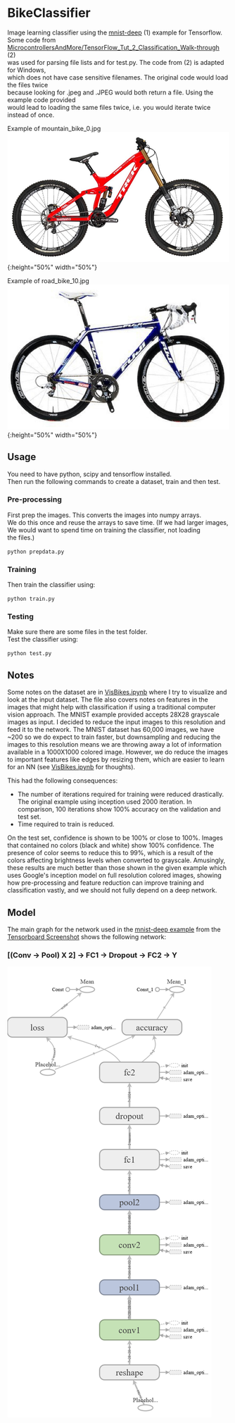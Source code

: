# BikeClassifier
Image learning classifier using the [mnist-deep](https://github.com/tensorflow/tensorflow/blob/master/tensorflow/examples/tutorials/mnist/mnist_deep.py) (1) example for Tensorflow.  
Some code from [MicrocontrollersAndMore/TensorFlow_Tut_2_Classification_Walk-through
](https://github.com/MicrocontrollersAndMore/TensorFlow_Tut_2_Classification_Walk-through) (2)  
was used for parsing file lists and for test.py.
The code from (2) is adapted for Windows,  
which does not have case sensitive filenames. The 
original code would load the files twice  
because looking for .jpeg and .JPEG would 
both return a file. Using the example code provided  
would lead to loading the same files twice, i.e. you would iterate twice instead of once.  

Example of mountain_bike_0.jpg
![](https://github.com/iamsurya/BikeClassifier/raw/master/training_images/mountain_bikes/mountain_bike_0.jpg){:height="50%" width="50%"}

Example of road_bike_10.jpg
![](https://github.com/iamsurya/BikeClassifier/raw/master/training_images/road_bikes/road_bike_10.jpg){:height="50%" width="50%"}

## Usage
You need to have python, scipy and tensorflow installed.  
Then run the following commands to create a dataset, train and then test.

### Pre-processing
First prep the images. This converts the images into numpy arrays.  
We do this once and reuse the arrays to save time. (If we had larger images,  
We would want to spend time on training the classifier, not loading  
the files.)  

`python prepdata.py`  

### Training
Then train the classifier using:  

`python train.py`  

### Testing
Make sure there are some files in the test folder.  
Test the classifier using:  

`python test.py`

## Notes
Some notes on the dataset are in [VisBikes.ipynb](https://github.com/iamsurya/BikeClassifier/blob/master/VisBikes.ipynb) where I try to visualize and look at the input dataset.
The file also covers notes on features in the images that might help with classification if using a traditional computer vision approach.
The MNIST example provided accepts 28X28 grayscale images as input. I decided to reduce the input images to this resolution and feed it to the network. The MNIST dataset has 60,000 images, we have ~200 so we do expect to train faster, but downsampling and reducing the images to this resolution means we are throwing away a lot of information available in a 1000X1000 colored image. However, we do reduce the images to important features like edges by resizing them, which are easier to learn for an NN (see [VisBikes.ipynb](https://github.com/iamsurya/BikeClassifier/blob/master/VisBikes.ipynb) for thoughts).

This had the following consequences:
* The number of iterations required for training were reduced drastically. The original example using inception used 2000 iteration. In comparison, 100 iterations show 100% accuracy on the validation and test set.
* Time required to train is reduced.  

On the test set, confidence is shown to be 100% or close to 100%. Images that contained no colors (black and white) show 100% confidence. The presence of color seems to reduce this to 99%, which is a result of the colors affecting brightness levels when converted to grayscale. Amusingly, these results are much better than those shown in the given example which uses Google's inception model on full resolution colored images, showing how pre-processing and feature reduction can improve training and classification vastly, and we should not fully depend on a deep network.

## Model

The main graph for the network used in the [mnist-deep example](https://github.com/tensorflow/tensorflow/blob/master/tensorflow/examples/tutorials/mnist/mnist_deep.py) from the [Tensorboard Screenshot](https://github.com/iamsurya/BikeClassifier/raw/master/TensorboardScreenshot.PNG) shows the following network:  
### \[(Conv -> Pool) X 2\] -> FC1 -> Dropout -> FC2 -> Y
![MainGraph](https://github.com/iamsurya/BikeClassifier/raw/master/main-graph.png)